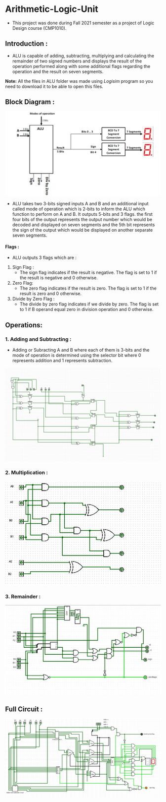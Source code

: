 # Arithmetic-Logic-Unit
- This project was done during Fall 2021 semester as a project of Logic Design course (CMP1010).
## Introduction :
- ALU is capable of adding, subtracting, multiplying and calculating the remainder of two signed numbers and displays the result of the operation performed along
with some additional flags regarding the operation and the result on seven segments.

**Note:** All the files in ALU folder was made using *Logisim* program so you need to download it to be able to open this files.
## Block Diagram :
<img src="Images/BlockDiagram.png">

- ALU takes two 3-bits signed inputs A and B and an additional input called mode of operation which is 2-bits to inform the ALU which function to perform on A and B. It outputs 5-bits and 3 flags. the first four bits of the output represents the output number which would be decoded and displayed on seven segments and the 5th bit represents the sign of the output which would be displayed on another separate seven segments.

#### Flags :
- ALU outputs 3 flags which are :
1. Sign Flag :
     - The sign flag indicates if the result is negative. The flag is set to 1 if the result is negative and 0 otherwise.
2. Zero Flag:
     - The zero flag indicates if the result is zero. The flag is set to 1 if the result is zero and 0
otherwise.
3. Divide by Zero Flag :
      - The divide by zero flag indicates if we divide by zero. The flag is set to 1 if B operand equal
zero in division operation and 0 otherwise.
## Operations:
### 1. Adding and Subtracting :
- Adding or Subracting A and B where each of them is 3-bits and the mode of operation is determined using the selector bit where 0 represents addition and 1 represents subtraction.

<img src="Images/AddandSub.png" >

### 2. Multiplication :

<img src="Images/multiplier.png">

### 3. Remainder :

<img src="Images/Remainder.png">

## Full Circuit :

<img src="Images/FullCircuit.png">




